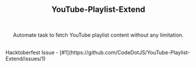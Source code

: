 <h2 align="center"> YouTube-Playlist-Extend </h2>
<br>
<p align="center"> Automate task to fetch YouTube playlist content without any limitation.</p>

<br>
Hacktoberfest Issue - [#1](https://github.com/CodeDotJS/YouTube-Playlist-Extend/issues/1)
